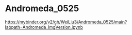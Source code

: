 # Andromeda_0525

https://mybinder.org/v2/gh/WeiLiu3/Andromeda_0525/main?labpath=Andromeda_ImgVersion.ipynb
